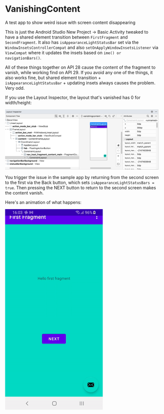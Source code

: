 # VanishingContent
A test app to show weird issue with screen content disappearing

This is just the Android Studio New Project -> Basic Activity tweaked to have a shared element transition between
`FirstFragment` and `SecondFragment`. It also has `isAppearanceLightStatusBar` set via the `WindowInsetsControllerCompat` and
also `setOnApplyWindowInsetsListener` via `ViewCompat` where it updates the insets based on `ime() or navigationBars()`.

All of these things together on API 28 cause the content of the fragment to vanish, while working find on API 29. If you avoid
any one of the things, it also works fine, but shared element transition + `isAppearanceLightStatusBar` + updating insets always causes
the problem. Very odd.

If you use the Layout Inspector, the layout that's vanished has 0 for width/height:

![Layout Inspector screenshot](layout_inspector.png)

You trigger the issue in the sample app by returning from the second screen to the first via the Back button, which sets `isAppearanceLightStatusBars = true`. Then pressing the NEXT button to return to the second screen makes the content vanish.

Here's an animation of what happens:

![Animation of the issue](vanishing_content.gif)